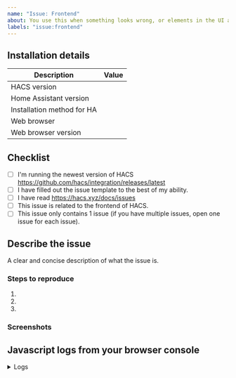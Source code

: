 ```yaml
---
name: "Issue: Frontend"
about: You use this when something looks wrong, or elements in the UI are not working correctly.
labels: "issue:frontend"
---
```


<!-- Learn how to submit an issue here https://hacs.xyz/docs/issues -->
<!-- Before you open a new issue, search through the existing issues to see if others have had the same problem.-->

## Installation details

<!-- In the table below you are expected to add information under the "Value" part -->

| Description                | Value |
| -------------------------- | ----- |
| HACS version               |
| Home Assistant version     |
| Installation method for HA |
| Web browser                |
| Web browser version        |

## Checklist

<!-- You need to check ALL these boxes (tasks), if you do not do that, your issue is incomplete and may be closed -->

- [ ] I'm running the newest version of HACS <https://github.com/hacs/integration/releases/latest>
- [ ] I have filled out the issue template to the best of my ability.
- [ ] I have read <https://hacs.xyz/docs/issues>
- [ ] This issue is related to the frontend of HACS.
- [ ] This issue only contains 1 issue (if you have multiple issues, open one issue for each issue).

## Describe the issue

A clear and concise description of what the issue is.

### Steps to reproduce

<!-- Without steps to reproduce, it will be hard to fix, it is very important that you fill out this part, issues without it will be closed -->

1.
2.
3.

### Screenshots

<!-- Here you paste screenshots to showcase the issue -->

## Javascript logs from your browser console

<details>
  <summary>Logs</summary>

```

PASTE YOUR DEBUG LOGS HERE

```

</details>

<!-- IssueTemplateID: issue_frontend -->
